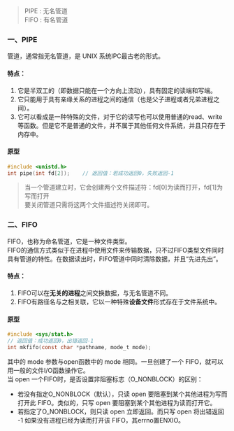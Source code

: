>PIPE : 无名管道  
FIFO  : 有名管道

### 一、PIPE
管道，通常指无名管道，是 UNIX 系统IPC最古老的形式。  
#### 特点：
1. 它是半双工的（即数据只能在一个方向上流动），具有固定的读端和写端。
2. 它只能用于具有亲缘关系的进程之间的通信（也是父子进程或者兄弟进程之间）。
3. 它可以看成是一种特殊的文件，对于它的读写也可以使用普通的read、write 等函数。但是它不是普通的文件，并不属于其他任何文件系统，并且只存在于内存中。

#### 原型
```c
#include <unistd.h>
int pipe(int fd[2]);    // 返回值：若成功返回0，失败返回-1
```
>当一个管道建立时，它会创建两个文件描述符：fd[0]为读而打开，fd[1]为写而打开  
要关闭管道只需将这两个文件描述符关闭即可。  


### 二、FIFO
FIFO，也称为命名管道，它是一种文件类型。  
FIFO的通信方式类似于在进程中使用文件来传输数据，只不过FIFO类型文件同时具有管道的特性。在数据读出时，FIFO管道中同时清除数据，并且“先进先出”。
#### 特点：
1. FIFO可以在**无关的进程**之间交换数据，与无名管道不同。
2. FIFO有路径名与之相关联，它以一种特殊**设备文件**形式存在于文件系统中。
#### 原型
```c
#include <sys/stat.h>
// 返回值：成功返回0，出错返回-1
int mkfifo(const char *pathname, mode_t mode);
```
其中的 mode 参数与open函数中的 mode 相同。一旦创建了一个 FIFO，就可以用一般的文件I/O函数操作它。  
当 open 一个FIFO时，是否设置非阻塞标志（O_NONBLOCK）的区别：
- 若没有指定O_NONBLOCK（默认），只读 open 要阻塞到某个其他进程为写而打开此 FIFO。类似的，只写 open 要阻塞到某个其他进程为读而打开它。
- 若指定了O_NONBLOCK，则只读 open 立即返回。而只写 open 将出错返回 -1 如果没有进程已经为读而打开该 FIFO，其errno置ENXIO。
